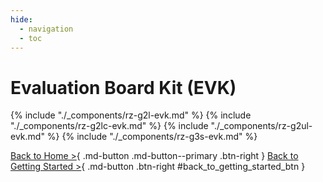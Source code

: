 ```yaml
---
hide:
  - navigation
  - toc
---
```


# Evaluation Board Kit (EVK)

{% include "./_components/rz-g2l-evk.md" %}
{% include "./_components/rz-g2lc-evk.md" %}
{% include "./_components/rz-g2ul-evk.md" %}
{% include "./_components/rz-g3s-evk.md" %}

[Back to Home >](../index.md){ .md-button .md-button--primary .btn-right } [Back to Getting Started >](../getting_started/index.md#step-1-obtain-an-evaluation-board){ .md-button .btn-right #back_to_getting_started_btn }
